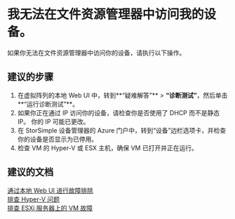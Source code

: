 <properties
    pageTitle="I can’t access my device in File Explorer."
    description="我无法在文件资源管理器中访问我的设备。"
    service="microsoft.storsimple"
    resource="managers"
    authors="anbacker"
    displayOrder="7"
    selfHelpType="resource"
    supportTopicIds=""
    resourceTags="9000Or1200Series"
    productPesIds=""
    cloudEnvironments="public"
/>


# <a name="i-cant-access-my-device-in-file-explorer"></a>我无法在文件资源管理器中访问我的设备。
如果你无法在文件资源管理器中访问你的设备，请执行以下操作。


## <a name="recommended-steps"></a>**建议的步骤**
1. 在虚拟阵列的本地 Web UI 中，转到**“疑难解答”** > **“诊断测试”**，然后单击**“运行诊断测试”**。
2. 如果你正在通过 IP 访问你的设备，请检查你是否使用了 DHCP 而不是静态 IP。 你的 IP 可能已更改。
3. 在 StorSimple 设备管理器的 Azure 门户中，转到“设备”边栏选项卡，并检查你的设备是否显示为已停用。
4. 检查 VM 的 Hyper-V 或 ESX 主机，确保 VM 已打开并正在运行。


## <a name="recommended-documents"></a>**建议的文档**
[通过本地 Web UI 进行故障排除](https://aka.ms/storsimple-troubleshoot-diagnostics)<br>
[排查 Hyper-V 问题](https://technet.microsoft.com/library/cc742454.aspx)<br>
[排查 ESXi 服务器上的 VM 故障](https://kb.vmware.com/selfservice/microsites/search.do?language=en_US&cmd=displayKC&externalId=1003976)

